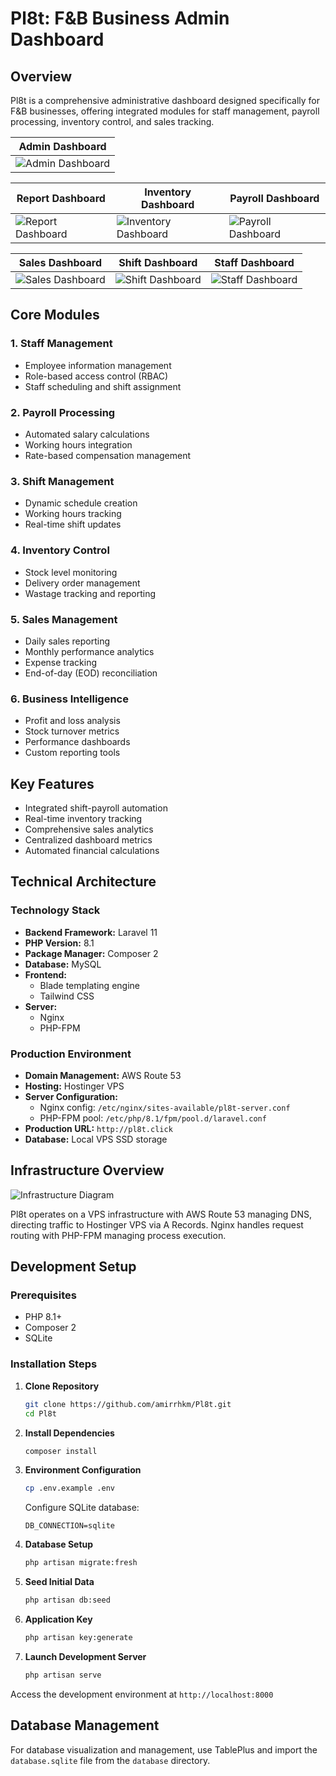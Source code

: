 # Pl8t: F&B Business Admin Dashboard

## Overview
Pl8t is a comprehensive administrative dashboard designed specifically for F&B businesses, offering integrated modules for staff management, payroll processing, inventory control, and sales tracking.

| **Admin Dashboard** |
|-----------------------|
| ![Admin Dashboard](https://github.com/user-attachments/assets/f7ac6b4f-b135-4f67-bcc9-707cee49b2f0) |

| **Report Dashboard** | **Inventory Dashboard** | **Payroll Dashboard** |
|----------------------|-------------------------|------------------------|
| ![Report Dashboard](https://github.com/user-attachments/assets/b4b37059-3c40-41d7-8d74-af0c42ad6398) | ![Inventory Dashboard](https://github.com/user-attachments/assets/03f53edc-ba1f-4897-9fa4-2a65d5d643a5) | ![Payroll Dashboard](https://github.com/user-attachments/assets/8dc0c402-f450-4001-a0cf-666ada2dc5b6) |

| **Sales Dashboard** | **Shift Dashboard** | **Staff Dashboard** |
|----------------------|---------------------|----------------------|
| ![Sales Dashboard](https://github.com/user-attachments/assets/0825d532-6591-4ec0-b22c-ef62f63b313f) | ![Shift Dashboard](https://github.com/user-attachments/assets/b1c6f77b-e953-4838-aab7-eda0c9941e47) | ![Staff Dashboard](https://github.com/user-attachments/assets/49b33759-d9c6-4180-97aa-784cd1af4397) |

## Core Modules

### 1. Staff Management
- Employee information management
- Role-based access control (RBAC)
- Staff scheduling and shift assignment

### 2. Payroll Processing
- Automated salary calculations
- Working hours integration
- Rate-based compensation management

### 3. Shift Management
- Dynamic schedule creation
- Working hours tracking
- Real-time shift updates

### 4. Inventory Control
- Stock level monitoring
- Delivery order management
- Wastage tracking and reporting

### 5. Sales Management
- Daily sales reporting
- Monthly performance analytics
- Expense tracking
- End-of-day (EOD) reconciliation

### 6. Business Intelligence
- Profit and loss analysis
- Stock turnover metrics
- Performance dashboards
- Custom reporting tools

## Key Features
- Integrated shift-payroll automation
- Real-time inventory tracking
- Comprehensive sales analytics
- Centralized dashboard metrics
- Automated financial calculations

## Technical Architecture

### Technology Stack
- **Backend Framework:** Laravel 11
- **PHP Version:** 8.1
- **Package Manager:** Composer 2
- **Database:** MySQL
- **Frontend:** 
  - Blade templating engine
  - Tailwind CSS
- **Server:** 
  - Nginx
  - PHP-FPM

### Production Environment
- **Domain Management:** AWS Route 53
- **Hosting:** Hostinger VPS
- **Server Configuration:**
  - Nginx config: `/etc/nginx/sites-available/pl8t-server.conf`
  - PHP-FPM pool: `/etc/php/8.1/fpm/pool.d/laravel.conf`
- **Production URL:** `http://pl8t.click`
- **Database:** Local VPS SSD storage

## Infrastructure Overview
![Infrastructure Diagram](https://github.com/user-attachments/assets/a6e37c6d-3bea-43a0-af2c-b98498f43cd8)

Pl8t operates on a VPS infrastructure with AWS Route 53 managing DNS, directing traffic to Hostinger VPS via A Records. Nginx handles request routing with PHP-FPM managing process execution.

## Development Setup

### Prerequisites
- PHP 8.1+
- Composer 2
- SQLite

### Installation Steps

1. **Clone Repository**
   ```bash
   git clone https://github.com/amirrhkm/Pl8t.git
   cd Pl8t
   ```

2. **Install Dependencies**
   ```bash
   composer install
   ```

3. **Environment Configuration**
   ```bash
   cp .env.example .env
   ```
   Configure SQLite database:
   ```env
   DB_CONNECTION=sqlite
   ```

4. **Database Setup**
   ```bash
   php artisan migrate:fresh
   ```

5. **Seed Initial Data**
   ```bash
   php artisan db:seed
   ```

6. **Application Key**
   ```bash
   php artisan key:generate
   ```

7. **Launch Development Server**
   ```bash
   php artisan serve
   ```

Access the development environment at `http://localhost:8000`

## Database Management
For database visualization and management, use TablePlus and import the `database.sqlite` file from the `database` directory.


